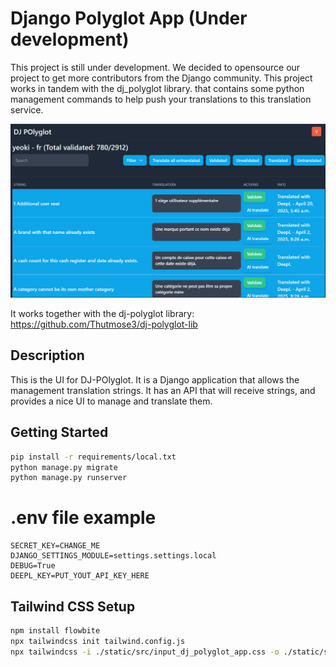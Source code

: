 
# Django Polyglot App (Under development)
This project is still under development. We decided to opensource our project to get more contributors from the Django community.
This project works in tandem with the dj_polyglot library. that contains some python management commands to help push your translations to this translation service.

![DJ POlyglot UI](images/dj-polyglot-ui.png)

It works together with the dj-polyglot library: https://github.com/Thutmose3/dj-polyglot-lib

## Description
This is the UI for DJ-POlyglot. It is a Django application that allows the management translation strings. It has an API that will receive strings, and provides a nice UI to manage and translate them.

## Getting Started
``` bash
pip install -r requirements/local.txt
python manage.py migrate
python manage.py runserver
```

# .env file example
```env
SECRET_KEY=CHANGE_ME
DJANGO_SETTINGS_MODULE=settings.settings.local
DEBUG=True
DEEPL_KEY=PUT_YOUT_API_KEY_HERE
```

## Tailwind CSS Setup
```bash
npm install flowbite
npx tailwindcss init tailwind.config.js
npx tailwindcss -i ./static/src/input_dj_polyglot_app.css -o ./static/src/output_dj_polyglot_app.css --watch
```